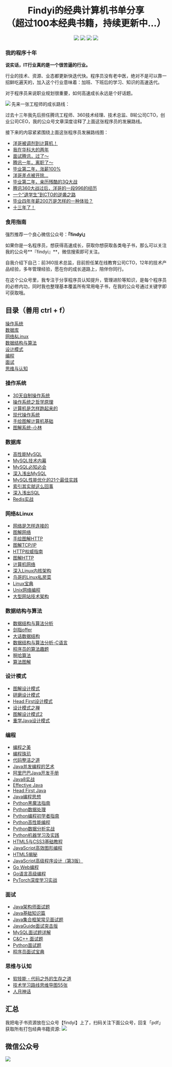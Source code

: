 <h1 align="center">Findyi的经典计算机书单分享<br>（超过100本经典书籍，持续更新中...）</h1>

<p align='center'>
<a href="https://github.com/pinefor1983" target="_blank"><img src="https://img.shields.io/badge/%E4%BD%9C%E8%80%85-%40findyi-black?style=flat-square&logo=GitHub"></a>
<a href="https://www.zhihu.com/people/yi-yang-91-9" target="_blank"><img src="https://img.shields.io/badge/%E7%9F%A5%E4%B9%8E-%40findyi-black?style=flat-square&logo=Zhihu"></a>
<a href="https://sm.ms/image/aus8qZozUGAkhVS" target="_blank"><img src="https://img.shields.io/badge/%E5%85%AC%E4%BC%97%E5%8F%B7-%40findyi-black?style=flat-square&logo=WeChat"></a>
<a href="https://space.bilibili.com/7936249" target="_blank"><img src="https://img.shields.io/badge/B%E7%AB%99-%40findyi-black?style=flat-square&logo=Bilibili"></a>
</p>

### 我的程序十年
**说实话，IT行业真的是一个很苦逼的行业。**

行业的技术、资源、业态都更新快迭代快。程序员没有老中医，绝对不是可以靠一招鲜吃遍天的，加入这个行业意味着：加班、下班后的学习、知识的高速迭代。

对于程序员来说职业规划很重要，如何高速成长永远是个好话题。

先来一张工程师的成长路线：
<img align='left' src='images/group.png'><br>

过去十三年我先后担任腾讯工程师、360技术经理、技术总监、B轮公司CTO，创业公司CEO，我的公众号文章深度诠释了上面这张程序员的发展路线。

接下来的内容紧紧围绕上面这张程序员发展路线图：
- [洋哥被调剂到计算机！](https://mp.weixin.qq.com/s/7La85dDprr5GlsWEDKwmHQ)
- [我在华科大的两年](https://mp.weixin.qq.com/s/g1hA-iQsh01tl2dWSq58NA)
- [面试腾讯，过了～](https://mp.weixin.qq.com/s/OU_mM0_Bus0nqAgLVSA2gA)
- [腾讯一年，离职了～](https://mp.weixin.qq.com/s/rXpd-7RcW3y2nO95836GiA)
- [毕业第二年，涨薪100%](https://mp.weixin.qq.com/s/vCs9eqsSVqKlUVoWGzWElg)
- [洋哥差点被开除...](https://mp.weixin.qq.com/s/FxTgy5TCCFsZrNnRahRKyw)
- [毕业第二年，亲历残酷的3Q大战](https://mp.weixin.qq.com/s/a0vZol0w1aB-nUmTWta0PA)
- [腾讯360大战过后，洋哥的一段996的经历](https://mp.weixin.qq.com/s/AWXHCjT6QcQKouJgdBtVrQ)
- [一个“退学生”到CTO的逆袭之路](https://mp.weixin.qq.com/s/U4gPFtctM6wwgXpSILJITA)
- [毕业四年年薪200万是怎样的一种体验？](https://mp.weixin.qq.com/s/1C-5yRkO0PSyeePF-ouXXg)
- [十三年了！](https://mp.weixin.qq.com/s/otJ97FltSCoRB2lXQNlf2w)

### 食用指南
强烈推荐一个良心微信公众号：**『findyi』**

如果你是一名程序员，想获得高速成长，获取你想获取各类电子书，那么可以关注我的公众号**『findyi』**，微信搜索即可关注。

自我介绍下自己：前360技术总监，目前担任某在线教育公司CTO，12年的技术产品经验，多年管理经验，愿在你的成长道路上，陪伴你同行。

在这个公众号里，我专注于分享程序员认知提升，管理进阶等知识，是每个程序员的必修内功，同时我也整理基本覆盖所有常用电子书，在我的公众号通过关键字即可获取哦。

<h2>目录（善用 ctrl + f）</h2>

[操作系统](#操作系统)<br>
[数据库](#数据库)<br>
[网络&Linux](#网络&Linux)<br>
[数据结构与算法](#数据结构与算法)<br>
[设计模式](#设计模式)<br>
[编程](#编程)<br>
[面试](#面试)<br>
[思维与认知](#思维与认知)<br>

### 操作系统
- [30天自制操作系统](https://pan.baidu.com/s/14KoM_fuDRa2mwqmmUJ2QWA?pwd=dv89)
- [操作系统之哲学原理](https://pan.baidu.com/s/1nM5d-G-ENHLcyM0thIgk-g?pwd=he8i)
- [计算机是怎样跑起来的](https://pan.baidu.com/s/1DI_3Oi-O_f125jai60oRPA?pwd=ehka)
- [现代操作系统](https://pan.baidu.com/s/1lnRpQjcdcel7m0JOaBN-aQ?pwd=2rju)
- [手绘图解计算机基础](https://pan.baidu.com/s/1sGcfw8rDHKwOgNY2XdCZYg?pwd=ve45)
- [图解系统-小林](https://pan.baidu.com/s/1Qt1oVoyXDE-qVllLbWMd1g?pwd=xyyv)

### 数据库
- [高性能MySQL](https://pan.baidu.com/s/1A_YQfN7d0Io9TGXsfoQcrg?pwd=dwe3)
- [MySQL技术内幕](https://pan.baidu.com/s/1DTIK4hcjGQAot46ES0uw_g?pwd=un8c)
- [MySQL必知必会](https://pan.baidu.com/s/126n8yk6wH6g8lVC8_FeIjA?pwd=mk85)
- [深入浅出MySQL](https://pan.baidu.com/s/1nq_n0RwDMOCErjSVHYe_HQ?pwd=a8tv)
- [MySQL性能优化的21个最佳实践](https://pan.baidu.com/s/1UPjHCUgkYInJdBDpA1g9Hw?pwd=r146)
- [索引其实就这么回事](https://pan.baidu.com/s/11NJgpdSKdLQ_LySBheQBCQ?pwd=4in3)
- [深入浅出SQL](https://pan.baidu.com/s/1LKBRE7wgJTbaXv1gwYPsWg?pwd=jh62)
- [Redis实战](https://pan.baidu.com/s/13AaelonbL46H9IaIThz8WQ?pwd=r7kd)

### 网络&Linux
- [网络是怎样连接的](https://pan.baidu.com/s/11Q4KXEpFWM5KyFqJToOgeA?pwd=wkc5)
- [图解网络](https://pan.baidu.com/s/1ixzGcWSz6be2VniM7nDcLw?pwd=v9jg)
- [手绘图解HTTP](https://pan.baidu.com/s/1V562EWUDzuSu8Fgpp1Tpug?pwd=af3y)
- [图解TCP/IP](https://pan.baidu.com/s/13VnUNDbTxiDWtyUnwUJ-Nw?pwd=xe3p)
- [HTTP权威指南](https://pan.baidu.com/s/19QP1Kbpggrsn8wcy_hHu-g?pwd=8rqg)
- [图解HTTP](https://pan.baidu.com/s/1rO4FiOM9VVUx0Hg-GvZjQQ?pwd=vdkc)
- [计算机网络](https://pan.baidu.com/s/14NMEeEX51Uy9equZSGkCrw?pwd=wuyq)
- [深入Linux内核架构](https://pan.baidu.com/s/1r2l-zYYyU6iBrUEXmYWPBQ?pwd=kik6)
- [鸟哥的Linux私房菜](https://pan.baidu.com/s/1v7ul4ozGEwsAcof1rxPOQA?pwd=ndyc)
- [Linux宝典](https://pan.baidu.com/s/1DGPcPnJGthY60QSKZR4zsg?pwd=tbg7)
- [Unix网络编程](https://pan.baidu.com/s/1A0yGCQpNs3ySna-nl4V1iQ?pwd=is82)
- [大型网站技术架构](https://pan.baidu.com/s/1ClMed-LmPOaTo7rbF_hv-A?pwd=dvtn)

### 数据结构与算法
- [数据结构与算法分析](https://pan.baidu.com/s/1T1G36FIqGMGc2a_9Kqp-ng?pwd=4jbt)
- [剑指offer](https://pan.baidu.com/s/1cVYzOVM4Z_fAm6EOw1U4vg?pwd=f7hu)
- [大话数据结构](https://pan.baidu.com/s/1EetKL8UnZ5VFoH6R8CvTJQ?pwd=5fyv)
- [数据结构与算法分析-C语言](https://pan.baidu.com/s/1YL8Ep0106_MkS3e1QfiTbQ?pwd=mbse)
- [程序员的算法趣题](https://pan.baidu.com/s/1cs_CeOpZovwPN5yuQ92Zyw?pwd=5stw)
- [啊哈算法](https://pan.baidu.com/s/1w6pFXkSZDE0xDY_KKkMzPQ?pwd=hyjg)
- [算法图解](https://pan.baidu.com/s/1Ge2DeKo30pQ_ja9l21Flkw?pwd=emg5)

### 设计模式
- [图解设计模式](https://pan.baidu.com/s/13L3kMYpMj6N0w-TAYgpl3Q?pwd=h8bm)
- [研磨设计模式](https://pan.baidu.com/s/1yfh2wnxOtqwEVvpKHL251g?pwd=etjn)
- [Head First设计模式](https://pan.baidu.com/s/1oSRKxQ8OqIr7xTjB_gEWzg?pwd=f8yx)
- [设计模式之禅](https://pan.baidu.com/s/1f0r7UTLUUpu0Lpui1c9yqA?pwd=uwwe)
- [图解设计模式2](https://pan.baidu.com/s/1Sb_BhH3Ny7uqNiW9jTYt4w?pwd=7mvn)
- [重学Java设计模式](https://pan.baidu.com/s/1Ke4xYAXGa3jcDH-_N7hAvg?pwd=865y)

### 编程
- [编程之美](https://pan.baidu.com/s/1SyzsY_jQGUYo2HxwDroBYA?pwd=qxjd)
- [编程珠玑](https://pan.baidu.com/s/1hWGkSKVB6wPAUzDrf8LWUA?pwd=3v55)
- [代码整洁之道](https://pan.baidu.com/s/1HA1zzj33M5lnL0mHI5XTtg?pwd=kyj9)
- [Java并发编程的艺术](https://pan.baidu.com/s/1Yf4FuFbq41y7DQkxdRzQ-Q?pwd=ei54)
- [阿里巴巴Java开发手册](https://pan.baidu.com/s/1P0GIjfBSoc326EeTlJR8Pg?pwd=qy52)
- [Java8实战](https://pan.baidu.com/s/18FGMgaAEpjB7OeD9b8iYvw?pwd=5p36)
- [Effective Java](https://pan.baidu.com/s/1JxWPJhh4nkhg1-0nUDRQPQ?pwd=fpj2)
- [Head First Java](https://pan.baidu.com/s/1Xme52mQp1HhBH41-xrHT2Q?pwd=f7x5)
- [Java编程思想](https://pan.baidu.com/s/1MF0243hznoF3rW8DB52hbA?pwd=x6c8)
- [Python黑魔法指南](https://pan.baidu.com/s/1hb4-_ye2LaVBDM0gINlZMg?pwd=rcfw)
- [Python数据处理](https://pan.baidu.com/s/1WFvWM8Z0EvGI6t8lBuRNiw?pwd=4iub)
- [Python编程初学者指南](https://pan.baidu.com/s/1q9cNqEdyQbzixkg27C5cjw?pwd=g771)
- [Python高性能编程](https://pan.baidu.com/s/10xN0Ahj645D9kH4h8lRT0w?pwd=a52u)
- [Python数据分析实战](https://pan.baidu.com/s/12jrNgkEsyu4BdIoDaNwCaQ?pwd=3kch)
- [Python机器学习及实践](https://pan.baidu.com/s/1HWcpIlP0gjv8tM_Tw75UcQ?pwd=zdsu)
- [HTML5与CSS3基础教程](https://pan.baidu.com/s/1A9USH-6YjdxS1vxRSU-Gaw?pwd=tkkp)
- [JavaScript高效图形编程](https://pan.baidu.com/s/1Ii3MGmPIOrhR2gxgz1lCfw?pwd=4mkk)
- [HTML5揭秘](https://pan.baidu.com/s/1AECVi-seOjoXracdOy0Hvg?pwd=kiu8)
- [JavaScript高级程序设计（第3版）](https://pan.baidu.com/s/1XeFUZ4dOIeTrOEOdS7cAPw?pwd=yrit)
- [Go Web编程](https://pan.baidu.com/s/1bpgHZG7Qu3JCxlyXoBi2_g?pwd=pg21)
- [Go语言高级编程](https://pan.baidu.com/s/1__AXLWDd3WR1hCuiFOMUFA?pwd=cute)
- [PyTorch深度学习实战](https://pan.baidu.com/s/1Mxrqz-alA6zc8JjKlM0P5w?pwd=yhpv)

### 面试
- [Java架构师面试题](https://pan.baidu.com/s/1HGiAcBHK84V6DVsM_dyacA?pwd=udak)
- [Java基础知识篇](https://pan.baidu.com/s/1a9fILz2Bd6YXSTJMGr89jA?pwd=skwe)
- [Java集合框架常见面试题](https://pan.baidu.com/s/1cJIE3RWWXHtT6_9mEvr4rA?pwd=eijc)
- [JavaGuide面试突击版](https://pan.baidu.com/s/1z47YXkDsmxb_2FfiV2zsLg?pwd=gpik)
- [MySQL面试题详解](https://pan.baidu.com/s/10kOyFts6p7kJfC1OzVDe0g?pwd=rjse)
- [C&C++ 面试题](https://pan.baidu.com/s/1Cd6bJfg9g5Xlf2h6Fb3bng?pwd=n4ep)
- [Python面试题](https://pan.baidu.com/s/1q6GDl_Edwnzp_b6JLp4vkw?pwd=n2re)
- [程序员面试宝典](https://pan.baidu.com/s/18k3J0Z2x78qDPSm1dHXkLg?pwd=3117)

### 思维与认知
- [软技能 - 代码之外的生存之道](https://pan.baidu.com/s/15fdOYrQa6uCmgRCqgHIcJw?pwd=h6rm)
- [技术学习路线思维导图55张](https://pan.baidu.com/s/1ZE8iuS7UQnRDjSKCz3Nsdg?pwd=xt25)
- [人月神话](https://pan.baidu.com/s/1LnrB5BnZh9uQlskm_93HMQ?pwd=wrtn)

<h2>汇总</h2>
我把电子书资源放在公众号【findyi】上了，扫码关注下面公众号，回复「pdf」 获取所有打包经典书籍资源:
<img src='images/all.jpg'>

<h2>微信公众号</h2>
<img align='left' src='images/wechat.jpg'>


